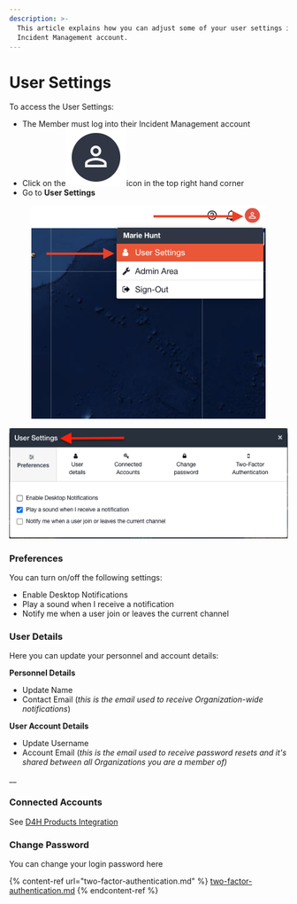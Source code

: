 ```yaml
---
description: >-
  This article explains how you can adjust some of your user settings in your
  Incident Management account.
---
```


# User Settings

To access the User Settings:

* The Member must log into their Incident Management account
* Click on the<img src="../../.gitbook/assets/User Icon" alt="" data-size="line">icon in the top right hand corner
* Go to **User Settings**

<figure><img src="../../.gitbook/assets/Screen Shot 2022-10-12 at 12.56.13 PM.png" alt=""><figcaption></figcaption></figure>

![](<../../.gitbook/assets/Screenshot 2022-03-24 at 10.16.54.png>)

### **Preferences**

You can turn on/off the following settings:

* Enable Desktop Notifications
* Play a sound when I receive a notification
* Notify me when a user join or leaves the current channel

### **User Details**

Here you can update your personnel and account details:

**Personnel Details**

* Update Name &#x20;
* Contact Email (_this is the email used to receive Organization-wide notifications_)

**User Account Details**

* Update Username
* Account Email (_this is the email used to receive password resets and it's shared between all Organizations you are a member of)_

__

### **Connected Accounts**

See [D4H Products Integration](../admin-area/incident-management-settings/d4h-products-integration/)



### **Change Password**

You can change your login password here



{% content-ref url="two-factor-authentication.md" %}
[two-factor-authentication.md](two-factor-authentication.md)
{% endcontent-ref %}

